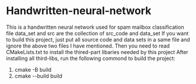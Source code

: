 # Handwritten-neural-network
This is a handwritten neural network used for spam mailbox classification
file data_set and src are the collection of src_code and data_set
If you want to build this project, just put all source code and data sets in a same file and ignore the above two files I have mentioned.
Then you need to read CMakeLists.txt to install the thired-part libaries needed by this project
After installing all third-libs, run the following commond to build the project:
1. cmake -B build
2. cmake --build build
